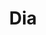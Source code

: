 ---
title: "Dia"
url: /ciudad-autonoma-de-buenos-aires/dia-avenida-de-los-corrales/
shop: supermercado
---